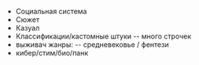 + Социальная система
+ Сюжет
+ Казуал
+ Классификации/кастомные штуки
-- много строчек 
+ выживач 
жанры:
-- средневековье / фентези
+ кибер/стим/био/панк
